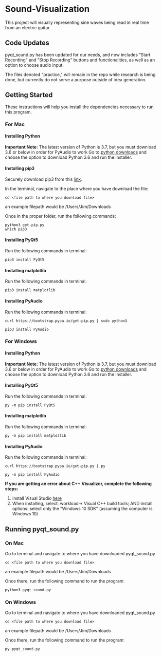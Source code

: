 # Sound-Visualization
This project will visually representing sine waves being read in real time from an electric guitar.

## Code Updates
pyqt_sound.py has been updated for our needs, and now includes "Start Recording" and "Stop Recording" buttons and functionalities, as well as an option to choose audio input. 

The files denoted "practice," will remain in the repo while research is being done, but currently do not serve a purpose outside of idea generation.

## Getting Started

These instructions will help you install the dependencies necessary to run this program.

### For Mac

#### Installing Python
**Important Note:** The latest version of Python is 3.7, but you must download 3.6 or below in order for PyAudio to work
Go to [python downloads](https://www.python.org/downloads/) and choose the option to download Python 3.6 and run the installer.

#### Installing pip3
Securely download pip3 from this [link](https://pip.pypa.io/en/stable/installing/).

In the terminal, navigate to the place where you have download the file:
```
cd <file path to where you download file>
```
an example filepath would be /Users/Jim/Downloads

Once in the proper folder, run the following commands:
```
python3 get-pip.py
which pip3
```

#### Installing PyQt5

Run the following commands in terminal:

```
pip3 install PyQt5
```

#### Installing matplotlib

Run the following commands in terminal:

```
pip3 install matplotlib
```

#### Installing PyAudio

Run the following commands in terminal:

```
curl https://bootstrap.pypa.io/get-pip.py | sudo python3
```
```
pip3 install PyAudio
```

### For Windows

#### Installing Python
**Important Note:** The latest version of Python is 3.7, but you must download 3.6 or below in order for PyAudio to work
Go to [python downloads](https://www.python.org/downloads/) and choose the option to download Python 3.6 and run the installer.

#### Installing PyQt5
Run the following commands in terminal:

```
py -m pip install PyQt5
```

#### Installing matplotlib

Run the following commands in terminal:

```
py -m pip install matplotlib
```

#### Installing PyAudio

Run the following commands in terminal:

```
curl https://bootstrap.pypa.io/get-pip.py | py
```
```
py -m pip install PyAudio
```

**If you are getting an error about C++ Visualizer, complete the following steps:**
1. Install Visual Studio [here](https://visualstudio.microsoft.com/thank-you-downloading-visual-studio/?sku=BuildTools&rel=15)
2. When installing, select: workload-> Visual C++ build tools; AND install options: select only the “Windows 10 SDK” (assuming the computer is Windows 10)

## Running pyqt_sound.py

### On Mac
Go to terminal and navigate to where you have downloaded pyqt_sound.py
```
cd <file path to where you download file>
```
an example filepath would be /Users/Jim/Downloads

Once there, run the following command to run the program:
```
python3 pyqt_sound.py
```

### On Windows
Go to terminal and navigate to where you have downloaded pyqt_sound.py
```
cd <file path to where you download file>
```
an example filepath would be /Users/Jim/Downloads

Once there, run the following command to run the program:
```
py pyqt_sound.py
```
